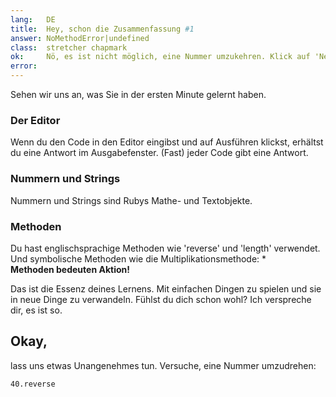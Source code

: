 ```yaml
---
lang:   DE
title:  Hey, schon die Zusammenfassung #1
answer: NoMethodError|undefined
class:  stretcher chapmark
ok:     Nö, es ist nicht möglich, eine Nummer umzukehren. Klick auf 'Next'
error:  
---
```


Sehen wir uns an, was Sie in der ersten Minute gelernt haben.

### Der Editor
Wenn du den Code in den Editor eingibst und auf Ausführen klickst, erhältst du 
eine Antwort im Ausgabefenster.
(Fast) jeder Code gibt eine Antwort.

### Nummern und Strings
Nummern und Strings sind Rubys Mathe- und Textobjekte.

### Methoden
Du hast englischsprachige Methoden wie 'reverse' und 'length' verwendet. Und 
symbolische Methoden wie die Multiplikationsmethode: \*  
__Methoden bedeuten Aktion!__

Das ist die Essenz deines Lernens. Mit einfachen Dingen zu spielen und sie in 
neue Dinge zu verwandeln. Fühlst du dich schon wohl? Ich verspreche dir, es ist 
so.

## Okay,
lass uns etwas Unangenehmes tun. Versuche, eine Nummer umzudrehen:

    40.reverse

